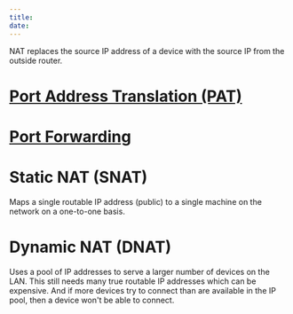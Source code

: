 ```yaml
---
title: 
date: 
---
```


NAT replaces the source IP address of a device with the source IP from the outside router.

# [Port Address Translation (PAT)](2020-11-05--14-30-31Z--port_address_translation_pat.md)

# [Port Forwarding](2020-11-05--14-38-09Z--port_forwarding.md)

# Static NAT (SNAT)

Maps a single routable IP address (public) to a single machine on the network on a one-to-one basis.

# Dynamic NAT (DNAT)

Uses a pool of IP addresses to serve a larger number of devices on the LAN. This still needs many true routable IP addresses which can be expensive. And if more devices try to connect than are available in the IP pool, then a device won't be able to connect.

